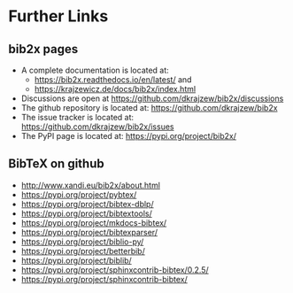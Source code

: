 Further Links
=============

bib2x pages
-----------

* A complete documentation is located at:
    * <https://bib2x.readthedocs.io/en/latest/> and
    * <https://krajzewicz.de/docs/bib2x/index.html>
* Discussions are open at <https://github.com/dkrajzew/bib2x/discussions>
* The github repository is located at: <https://github.com/dkrajzew/bib2x>
* The issue tracker is located at: <https://github.com/dkrajzew/bib2x/issues>
* The PyPI page is located at: <https://pypi.org/project/bib2x/>


BibTeX on github
----------------

* <http://www.xandi.eu/bib2x/about.html>
* <https://pypi.org/project/pybtex/>
* <https://pypi.org/project/bibtex-dblp/>
* <https://pypi.org/project/bibtextools/>
* <https://pypi.org/project/mkdocs-bibtex/>
* <https://pypi.org/project/bibtexparser/>
* <https://pypi.org/project/biblio-py/>
* <https://pypi.org/project/betterbib/>
* <https://pypi.org/project/biblib/>
* <https://pypi.org/project/sphinxcontrib-bibtex/0.2.5/>
* <https://pypi.org/project/sphinxcontrib-bibtex/>


